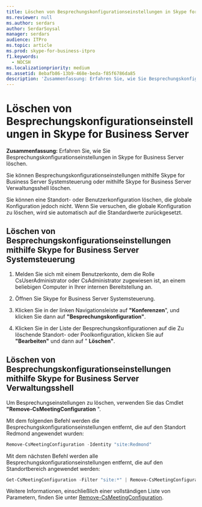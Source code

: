 ```yaml
---
title: Löschen von Besprechungskonfigurationseinstellungen in Skype for Business Server
ms.reviewer: null
ms.author: serdars
author: SerdarSoysal
manager: serdars
audience: ITPro
ms.topic: article
ms.prod: skype-for-business-itpro
f1.keywords:
  - NOCSH
ms.localizationpriority: medium
ms.assetid: 8ebafb86-13b9-468e-beda-f85f6786da85
description: 'Zusammenfassung: Erfahren Sie, wie Sie Besprechungskonfigurationseinstellungen in Skype for Business Server löschen.'
---
```


# <a name="delete-meeting-configuration-settings-in-skype-for-business-server"></a>Löschen von Besprechungskonfigurationseinstellungen in Skype for Business Server
 
**Zusammenfassung:** Erfahren Sie, wie Sie Besprechungskonfigurationseinstellungen in Skype for Business Server löschen.
  
Sie können Besprechungskonfigurationseinstellungen mithilfe Skype for Business Server Systemsteuerung oder mithilfe Skype for Business Server Verwaltungsshell löschen.
  
Sie können eine Standort- oder Benutzerkonfiguration löschen, die globale Konfiguration jedoch nicht. Wenn Sie versuchen, die globale Konfiguration zu löschen, wird sie automatisch auf die Standardwerte zurückgesetzt.
  
## <a name="delete-meeting-configuration-settings-by-using-skype-for-business-server-control-panel"></a>Löschen von Besprechungskonfigurationseinstellungen mithilfe Skype for Business Server Systemsteuerung

1. Melden Sie sich mit einem Benutzerkonto, dem die Rolle CsUserAdministrator oder CsAdministrator zugewiesen ist, an einem beliebigen Computer in Ihrer internen Bereitstellung an.
    
2.  Öffnen Sie Skype for Business Server Systemsteuerung.
    
3. Klicken Sie in der linken Navigationsleiste auf **"Konferenzen**", und klicken Sie dann auf **"Besprechungskonfiguration"**.
    
4. Klicken Sie in der Liste der Besprechungskonfigurationen auf die Zu löschende Standort- oder Poolkonfiguration, klicken Sie auf **"Bearbeiten"** und dann auf " **Löschen"**.
    
## <a name="delete-meeting-configuration-settings-by-using-skype-for-business-server-management-shell"></a>Löschen von Besprechungskonfigurationseinstellungen mithilfe Skype for Business Server Verwaltungsshell

Um Besprechungseinstellungen zu löschen, verwenden Sie das Cmdlet **"Remove-CsMeetingConfiguration** ".
  
Mit dem folgenden Befehl werden die Besprechungskonfigurationseinstellungen entfernt, die auf den Standort Redmond angewendet wurden:
  
```PowerShell
Remove-CsMeetingConfiguration -Identity "site:Redmond"
```

Mit dem nächsten Befehl werden alle Besprechungskonfigurationseinstellungen entfernt, die auf den Standortbereich angewendet werden:
  
```PowerShell
Get-CsMeetingConfiguration -Filter "site:*" | Remove-CsMeetingConfiguration
```

Weitere Informationen, einschließlich einer vollständigen Liste von Parametern, finden Sie unter [Remove-CsMeetingConfiguration](/powershell/module/skype/remove-csmeetingconfiguration?view=skype-ps).
